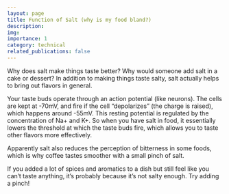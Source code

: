 ```yaml
---
layout: page
title: Function of Salt (why is my food bland?)
description: 
img: 
importance: 1
category: technical
related_publications: false
---
```


Why does salt make things taste better? Why would someone add salt in a cake or dessert? In addition to making things taste salty, salt actually helps to bring out flavors in general.

Your taste buds operate through an action potential (like neurons). The cells are kept at -70mV, and fire if the cell “depolarizes” (the charge is raised), which happens around -55mV. This resting potential is regulated by the concentration of Na+ and K+. So when you have salt in food, it essentially lowers the threshold at which the taste buds fire, which allows you to taste other flavors more effectively.

Apparently salt also reduces the perception of bitterness in some foods, which is why coffee tastes smoother with a small pinch of salt.

If you added a lot of spices and aromatics to a dish but still feel like you can’t taste anything, it’s probably because it’s not salty enough. Try adding a pinch!

